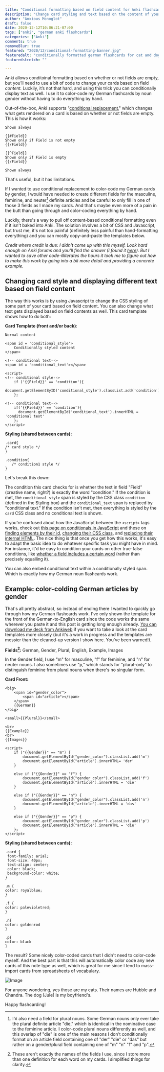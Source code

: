 ```yaml
---
title: "Conditional formatting based on field content for Anki flashcards"
description: "Change card styling and text based on the content of your note fields, not just whether they're empty or not empty"
author: "Anxious Monoglot"
draft: false
date: 2020-12-12T10:06:21-07:00
tags: ["anki", "german anki flashcards"]
categories: ["Anki"]
comments: true
removeBlur: true
featured: "2020/12/conditional-formatting-banner.jpg"
featuredalt: "conditionally formatted german flashcards for cat and dog"
featuredstretch: ""

---
```


Anki allows conditoinal formatting based on whether or not fields are  empty, but you’ll need to use a bit of code to change your cards based on field *content.* Luckily, it’s not that hard, and using this trick you can conditionally display text as well. I use it to color-code my German flashcards by noun gender without having to do everything by hand.

Out-of-the-box, Anki supports "[conditional replacement](https://docs.ankiweb.net/#/templates/generation?id=conditional-replacement)," which changes what gets rendered on a card is based on whether or not fields are empty. This is how it works:

``` 
Shown always

{{#Field}}
Shown only if Field is not empty
{{/Field}}

{{^Field}}
Shown only if Field is empty
{{/Field}}

Shown always
```

That's useful, but it has limitations.  

If I wanted to use conditional replacement to color-code my German cards by gender, I would have needed to create different fields for the masculine, feminine, and neuter[^1] definite articles and be careful to only fill in one of those 3 fields as I made my cards. And that's maybe even more of a pain in the butt than going through and color-coding everything by hand.

Luckily, there's a way to pull off content-based conditional formatting even if it isn't baked into Anki.  The solution involves a bit of CSS and Javascript, but trust me, it's not too painful (definitely less painful than hand-formatting everything) and you can mostly copy-and-paste the templates below.

*Credit where credit is due: I didn't come up with this myself. Look hard enough on Anki forums and you'll find the answer (I found it [here](https://anki.tenderapp.com/discussions/ankidesktop/21132-conditional-formatting-based-on-deck#comment_41634514)). But I wanted to save other code-illiterates the hours it took me to figure out how to make this work by going into a bit more detail and providing a concrete example.*

## Changing card style and displaying different text based on field content

The way this works is by using Javascript to change the CSS styling of some part of your card based on field content. You can also change what text gets displayed based on field contents as well. This card template shows how to do both:

**Card Template (front and/or back):**

```
Normal content

<span id = 'conditional_style'>
    Conditionally styled content
</span>

<!-- conditional text-->
<span id = 'conditional_text'></span>

<script>
<!-- conditional style-->	
    if ('{{Field}}' == 'condition'){
      document.getElementByID('conditional_style').classList.add('condition')
    };

<!-- conditional text-->
    if('{{Field}}' == 'condition'){
      document.getElementById('conditional_text').innerHTML = 'conditional text'
    };
</script>
```

**Styling (shared between cards):**

```
.card{
/* card style */
}

.condition{
   /* condition1 style */
}
```

Let's break this down:

The condition this card checks for is whether the text in field "Field" (creative name, right?) is exactly the word "condition."  If the condition is met, the `conditional style` span is styled by the CSS class `condition` (defined in the Styling box) and the `conditional_text` span is replaced by "conditional text." If the condition isn't met, then everything is styled by the `card` CSS class and no conditional text is shown.

If you're confused about how the JavaScript between the `<script>` tags works, check out [this page on conditionals in JavaScript](https://developer.mozilla.org/en-US/docs/Learn/JavaScript/Building_blocks/conditionals) and these on [finding elements by their id](https://www.w3schools.com/jsref/met_document_getelementbyid.asp), [changing their CSS class](https://www.w3schools.com/jsref/prop_element_classlist.asp), and [replacing their internal HTML](https://www.w3schools.com/js/js_htmldom_html.asp). The nice thing is that once you get how this works, it's easy to adapt the basic idea to do whatever specific task you might have in mind. For instance, it'd be easy to condition your cards on other true-false conditions, like [whether a field includes a certain word](https://www.w3schools.com/jsref/jsref_includes.asp) (rather than precisely equalling it). 

You can also embed conditional text within a conditionally styled span. Which is exactly how my German noun flashcards work.

## Example: color-colding German articles by gender

That's all pretty abstract, so instead of ending there I wanted to quickly go through how my German flashcards work. I've only shown the template for the front of the German-to-English card since the code works the same wherever you paste it and this post is getting long enough already. [You can download my deck from Ankiweb](https://ankiweb.net/shared/info/1877324510) if you want to take a look at the card templates more closely (but it's a work in progress and the templates are messier than the cleaned-up version I show here. You've been warned!).

**Fields[^2]:** German, Gender, Plural, English, Example, Images

In the Gender field, I use "m" for masculine, "f" for feminine, and "n" for neuter nouns. I also sometimes use "p," which stands for "plural-only" to distinguish feminine from plural nouns when there's no singular form.

**Card Front:**

```
<big>
    <span id="gender_color">
        <span id="article"></span>
    </span>
    {{German}}
</big>

<small>{{Plural}}</small>

<br>
{{Example}}
<br>
{{Images}}

<script>
    if ("{{Gender}}" == "m") {
        document.getElementById("gender_color").classList.add('m')
        document.getElementById("article").innerHTML= 'der'
    }
    
    else if ("{{Gender}}" == "f") {
        document.getElementById("gender_color").classList.add('f')
        document.getElementById("article").innerHTML = 'die'
    }

    else if ("{{Gender}}" == "n") {
        document.getElementById("gender_color").classList.add('n')
        document.getElementById("article").innerHTML = 'das'
    }

    else if ("{{Gender}}" == "p") {
        document.getElementById("gender_color").classList.add('p')
        document.getElementById("article").innerHTML = 'die'
    };
</script>
```

**Styling (shared between cards):**

```
.card {
 font-family: arial;
 font-size: 40px;
 text-align: center;
 color: black;
 background-color: white;
}

.m {
color: royalblue;
}

.f {
color: palevioletred;
}

.n{
color: goldenrod
}

.p{
color: black
}
```

The result? Some nicely color-coded cards that I didn't need to color-code myself. And the best part is that this will automatically color code any new cards of this note type as well, which is great for me since I tend to mass-import cards from spreadsheets of vocabulary.

![Image](/img/2020/12/conditional-formatting-example-cards.png)

For anyone wondering, yes those are my cats. Their names are Hubble and Chandra. The dog (Jule) is my boyfriend's.

Happy flashcarding!

[^1]: I'd also need a field for plural nouns. Some German nouns only ever take the plural definite article "die," which is identical in the nominative case to the feminine article. I color-code plural nouns differently as well, and this overlap of "die" is one of the main reasons I don't conditionally format on an article field containing one of "der" "die" or "das" but rather on a gender/plural field containing one of "m" "n" "f" and "p". 
[^2]: These aren't exactly the names of the fields I use, since I store more than one definition for each word on my cards. I simplified things for clarity.